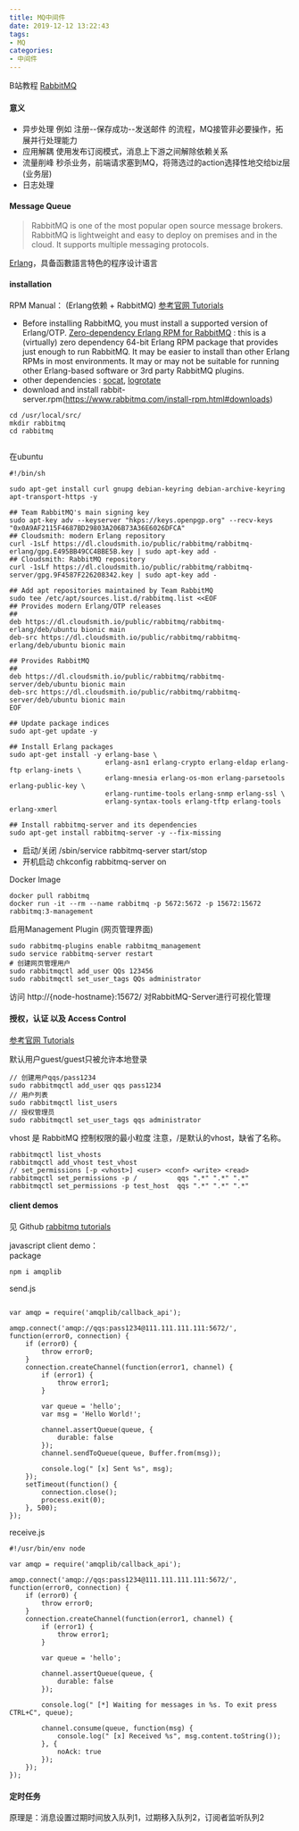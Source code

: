 ```yaml
---
title: MQ中间件
date: 2019-12-12 13:22:43
tags:
- MQ
categories: 
- 中间件
---
```

B站教程 [RabbitMQ](https://www.bilibili.com/video/BV1Dt411g7WB)
#### 意义
+ 异步处理
  例如 注册--保存成功--发送邮件 的流程，MQ接管非必要操作，拓展并行处理能力
+ 应用解耦
  使用发布订阅模式，消息上下游之间解除依赖关系
+ 流量削峰
  秒杀业务，前端请求塞到MQ，将筛选过的action选择性地交给biz层(业务层)
+ 日志处理
#### Message Queue
> RabbitMQ is one of the most popular open source message brokers. RabbitMQ is lightweight and easy to deploy on premises and in the cloud. It supports multiple messaging protocols.

[Erlang](https://zh.wikipedia.org/wiki/Erlang)，具备函數語言特色的程序设计语言

#### installation
RPM Manual：
(Erlang依赖 + RabbitMQ)
[参考官网 Tutorials](https://www.rabbitmq.com/install-rpm.html#package-dependencies)
+ Before installing RabbitMQ, you must install a supported version of Erlang/OTP. [Zero-dependency Erlang RPM for RabbitMQ](https://github.com/rabbitmq/erlang-rpm/releases) : this is a (virtually) zero dependency 64-bit Erlang RPM package that provides just enough to run RabbitMQ. It may be easier to install than other Erlang RPMs in most environments. It may or may not be suitable for running other Erlang-based software or 3rd party RabbitMQ plugins.
+ other dependencies : [socat](https://pkgs.org/download/socat), [logrotate](https://pkgs.org/download/logrotate)
+ download and install rabbit-server.rpm(https://www.rabbitmq.com/install-rpm.html#downloads)

```
cd /usr/local/src/
mkdir rabbitmq
cd rabbitmq


```
在ubuntu
```
#!/bin/sh

sudo apt-get install curl gnupg debian-keyring debian-archive-keyring apt-transport-https -y

## Team RabbitMQ's main signing key
sudo apt-key adv --keyserver "hkps://keys.openpgp.org" --recv-keys "0x0A9AF2115F4687BD29803A206B73A36E6026DFCA"
## Cloudsmith: modern Erlang repository
curl -1sLf https://dl.cloudsmith.io/public/rabbitmq/rabbitmq-erlang/gpg.E495BB49CC4BBE5B.key | sudo apt-key add -
## Cloudsmith: RabbitMQ repository
curl -1sLf https://dl.cloudsmith.io/public/rabbitmq/rabbitmq-server/gpg.9F4587F226208342.key | sudo apt-key add -

## Add apt repositories maintained by Team RabbitMQ
sudo tee /etc/apt/sources.list.d/rabbitmq.list <<EOF
## Provides modern Erlang/OTP releases
##
deb https://dl.cloudsmith.io/public/rabbitmq/rabbitmq-erlang/deb/ubuntu bionic main
deb-src https://dl.cloudsmith.io/public/rabbitmq/rabbitmq-erlang/deb/ubuntu bionic main

## Provides RabbitMQ
##
deb https://dl.cloudsmith.io/public/rabbitmq/rabbitmq-server/deb/ubuntu bionic main
deb-src https://dl.cloudsmith.io/public/rabbitmq/rabbitmq-server/deb/ubuntu bionic main
EOF

## Update package indices
sudo apt-get update -y

## Install Erlang packages
sudo apt-get install -y erlang-base \
                        erlang-asn1 erlang-crypto erlang-eldap erlang-ftp erlang-inets \
                        erlang-mnesia erlang-os-mon erlang-parsetools erlang-public-key \
                        erlang-runtime-tools erlang-snmp erlang-ssl \
                        erlang-syntax-tools erlang-tftp erlang-tools erlang-xmerl

## Install rabbitmq-server and its dependencies
sudo apt-get install rabbitmq-server -y --fix-missing
```

+ 启动/关闭 /sbin/service rabbitmq-server start/stop
+ 开机启动 chkconfig rabbitmq-server on

Docker Image
```
docker pull rabbitmq
docker run -it --rm --name rabbitmq -p 5672:5672 -p 15672:15672 rabbitmq:3-management
```
启用Management Plugin (网页管理界面)
```
sudo rabbitmq-plugins enable rabbitmq_management
sudo service rabbitmq-server restart
# 创建网页管理用户
sudo rabbitmqctl add_user QQs 123456
sudo rabbitmqctl set_user_tags QQs administrator
```
访问 http://{node-hostname}:15672/ 对RabbitMQ-Server进行可视化管理 

#### 授权，认证 以及 Access Control
[参考官网 Tutorials](https://www.rabbitmq.com/access-control.html)

默认用户guest/guest只被允许本地登录
```
// 创建用户qqs/pass1234
sudo rabbitmqctl add_user qqs pass1234
// 用户列表
sudo rabbitmqctl list_users
// 授权管理员
sudo rabbitmqctl set_user_tags qqs administrator
```
vhost 是 RabbitMQ 控制权限的最小粒度
注意，/是默认的vhost，缺省了名称。
```
rabbitmqctl list_vhosts
rabbitmqctl add_vhost test_vhost
// set_permissions [-p <vhost>] <user> <conf> <write> <read>
rabbitmqctl set_permissions -p /          qqs ".*" ".*" ".*"
rabbitmqctl set_permissions -p test_host  qqs ".*" ".*" ".*"
```
#### client demos
见 Github [rabbitmq tutorials](https://github.com/rabbitmq/rabbitmq-tutorials)

javascript client demo：<br>
package
```
npm i amqplib
```
send.js
```#!/usr/bin/env node

var amqp = require('amqplib/callback_api');

amqp.connect('amqp://qqs:pass1234@111.111.111.111:5672/', function(error0, connection) {
    if (error0) {
        throw error0;
    }
    connection.createChannel(function(error1, channel) {
        if (error1) {
            throw error1;
        }

        var queue = 'hello';
        var msg = 'Hello World!';

        channel.assertQueue(queue, {
            durable: false
        });
        channel.sendToQueue(queue, Buffer.from(msg));

        console.log(" [x] Sent %s", msg);
    });
    setTimeout(function() {
        connection.close();
        process.exit(0);
    }, 500);
});

```
receive.js
```
#!/usr/bin/env node

var amqp = require('amqplib/callback_api');

amqp.connect('amqp://qqs:pass1234@111.111.111.111:5672/', function(error0, connection) {
    if (error0) {
        throw error0;
    }
    connection.createChannel(function(error1, channel) {
        if (error1) {
            throw error1;
        }

        var queue = 'hello';

        channel.assertQueue(queue, {
            durable: false
        });

        console.log(" [*] Waiting for messages in %s. To exit press CTRL+C", queue);

        channel.consume(queue, function(msg) {
            console.log(" [x] Received %s", msg.content.toString());
        }, {
            noAck: true
        });
    });
});
```
#### 定时任务
原理是：消息设置过期时间放入队列1，过期移入队列2，订阅者监听队列2